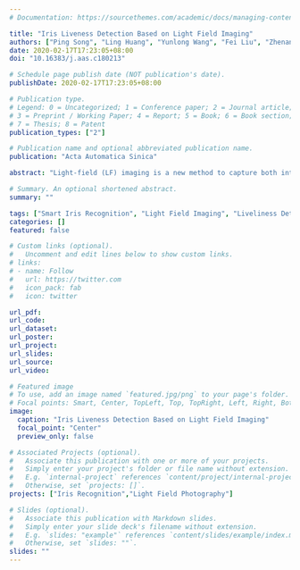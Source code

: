 ```yaml
---
# Documentation: https://sourcethemes.com/academic/docs/managing-content/

title: "Iris Liveness Detection Based on Light Field Imaging"
authors: ["Ping Song", "Ling Huang", "Yunlong Wang", "Fei Liu", "Zhenan Sun"]
date: 2020-02-17T17:23:05+08:00
doi: "10.16383/j.aas.c180213"

# Schedule page publish date (NOT publication's date).
publishDate: 2020-02-17T17:23:05+08:00

# Publication type.
# Legend: 0 = Uncategorized; 1 = Conference paper; 2 = Journal article;
# 3 = Preprint / Working Paper; 4 = Report; 5 = Book; 6 = Book section;
# 7 = Thesis; 8 = Patent
publication_types: ["2"]

# Publication name and optional abbreviated publication name.
publication: "Acta Automatica Sinica"

abstract: "Light-field (LF) imaging is a new method to capture both intensity and direction information of visual objects, providing promising solutions to biometrics. Iris recognition is a reliable personal identification method, however it is also vulnerable to spoofing attacks, such as iris patterns printed on contact lens or paper. Therefore iris liveness detection is an important module in iris recognition systems. In this paper, an iris liveness detection approach is proposed to take full advantages of intrinsic characteristics in light-field iris imaging. LF iris images are captured by using lab-made LF cameras, based on which the geometric features as well as the texture features are extracted using the LF digital refocusing technology. These features are combined for genuine and fake iris image classification. Experiments were carried out based on the self-collected near-infrared LF iris database, and the average classification error rate (ACER) of the proposed method is 3.69%, which is 5.94% lower than the best state-of-the-art method. Experimental results indicate the proposed method is able to work effectively and accurately to prevent spoofing attacks such as printed and screen-displayed iris input attacks."

# Summary. An optional shortened abstract.
summary: ""

tags: ["Smart Iris Recognition", "Light Field Imaging", "Liveliness Detection"]
categories: []
featured: false

# Custom links (optional).
#   Uncomment and edit lines below to show custom links.
# links:
# - name: Follow
#   url: https://twitter.com
#   icon_pack: fab
#   icon: twitter

url_pdf:
url_code:
url_dataset:
url_poster:
url_project:
url_slides:
url_source:
url_video:

# Featured image
# To use, add an image named `featured.jpg/png` to your page's folder. 
# Focal points: Smart, Center, TopLeft, Top, TopRight, Left, Right, BottomLeft, Bottom, BottomRight.
image:
  caption: "Iris Liveness Detection Based on Light Field Imaging"
  focal_point: "Center"
  preview_only: false

# Associated Projects (optional).
#   Associate this publication with one or more of your projects.
#   Simply enter your project's folder or file name without extension.
#   E.g. `internal-project` references `content/project/internal-project/index.md`.
#   Otherwise, set `projects: []`.
projects: ["Iris Recognition","Light Field Photography"]

# Slides (optional).
#   Associate this publication with Markdown slides.
#   Simply enter your slide deck's filename without extension.
#   E.g. `slides: "example"` references `content/slides/example/index.md`.
#   Otherwise, set `slides: ""`.
slides: ""
---
```

